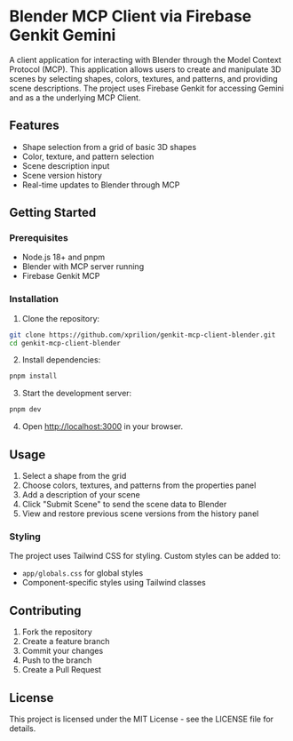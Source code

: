 # Blender MCP Client via Firebase Genkit Gemini

A client application for interacting with Blender through the Model Context Protocol (MCP). This application allows users to create and manipulate 3D scenes by selecting shapes, colors, textures, and patterns, and providing scene descriptions. The project uses Firebase Genkit for accessing Gemini and as a the underlying MCP Client.

## Features

- Shape selection from a grid of basic 3D shapes
- Color, texture, and pattern selection
- Scene description input
- Scene version history
- Real-time updates to Blender through MCP

## Getting Started

### Prerequisites

- Node.js 18+ and pnpm
- Blender with MCP server running
- Firebase Genkit MCP

### Installation

1. Clone the repository:

```bash
git clone https://github.com/xprilion/genkit-mcp-client-blender.git
cd genkit-mcp-client-blender
```

2. Install dependencies:

```bash
pnpm install
```

3. Start the development server:

```bash
pnpm dev
```

4. Open [http://localhost:3000](http://localhost:3000) in your browser.

## Usage

1. Select a shape from the grid
2. Choose colors, textures, and patterns from the properties panel
3. Add a description of your scene
4. Click "Submit Scene" to send the scene data to Blender
5. View and restore previous scene versions from the history panel

### Styling

The project uses Tailwind CSS for styling. Custom styles can be added to:

- `app/globals.css` for global styles
- Component-specific styles using Tailwind classes

## Contributing

1. Fork the repository
2. Create a feature branch
3. Commit your changes
4. Push to the branch
5. Create a Pull Request

## License

This project is licensed under the MIT License - see the LICENSE file for details.
